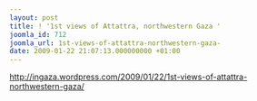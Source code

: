 ```yaml
---
layout: post
title: ! '1st views of Attattra, northwestern Gaza '
joomla_id: 712
joomla_url: 1st-views-of-attattra-northwestern-gaza-
date: 2009-01-22 21:07:13.000000000 +01:00
---
```

<a href="http://ingaza.wordpress.com/2009/01/22/1st-views-of-attattra-northwestern-gaza/">http://ingaza.wordpress.com/2009/01/22/1st-views-of-attattra-northwestern-gaza/</a>
